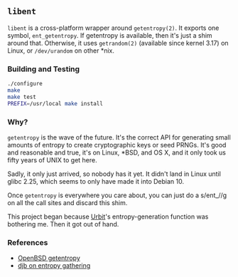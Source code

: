 ## `libent`

`libent` is a cross-platform wrapper around `getentropy(2)`. It exports
one symbol, `ent_getentropy`. If getentropy is available, then it's just
a shim around that. Otherwise, it uses `getrandom(2)` (available since
kernel 3.17) on Linux, or `/dev/urandom` on other \*nix.


### Building and Testing

```bash
./configure
make
make test
PREFIX=/usr/local make install
```

### Why?

`getentropy` is the wave of the future. It's the correct API for
generating small amounts of entropy to create cryptographic keys or seed
PRNGs. It's good and reasonable and true, it's on Linux, \*BSD, and OS
X, and it only took us fifty years of UNIX to get here.

Sadly, it only just arrived, so nobody has it yet. It didn't land in
Linux until glibc 2.25, which seems to only have made it into Debian 10.

Once `getentropy` is everywhere you care about, you can just do a
s/ent\_//g on all the call sites and discard this shim.

This project began because [Urbit](https://github.com/urbit/urbit)'s
entropy-generation function was bothering me. Then it got out of hand.


### References

* [OpenBSD getentropy](https://man.openbsd.org/cgi-bin/man.cgi/OpenBSD-current/man2/getentropy.2)
* [djb on entropy gathering](https://blog.cr.yp.to/20140205-entropy.html)
